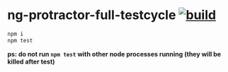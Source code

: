 # ng-protractor-full-testcycle [![build](https://travis-ci.org/daggerok/angularjs-bookmarks.svg?branch=ng-protractor-full-testcycle)](https://travis-ci.org/daggerok/angularjs-bookmarks)

```bash
npm i
npm test
```

**ps: do not run `npm test` with other node processes running (they will be killed after test)**
